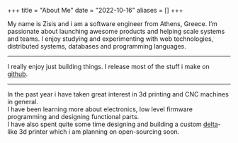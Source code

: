 +++
title   = "About Me"
date    = "2022-10-16"
aliases = []
+++

My name is Zisis and i am a software engineer from Athens, Greece.
I’m passionate about launching awesome products and helping scale systems and teams.
I enjoy studying and experimenting with web technologies, distributed systems, databases and programming languages. 

---

I really enjoy just building things. I release most of the stuff i make on [github](https://github.com/zisismaras).

---

In the past year i have taken great interest in 3d printing and CNC machines in general.  
I have been learning more about electronics, low level firmware programming and designing functional parts.  
I have also spent quite some time designing and building a custom [delta](https://en.wikipedia.org/wiki/Delta_robot)-like 3d printer which i am planning on open-sourcing soon.
